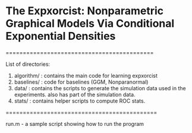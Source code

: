 # The Expxorcist: Nonparametric Graphical Models Via Conditional Exponential Densities

===========================================

List of directories:

1) algorithm/ : contains the main code for learning expxorcist
2) baselines/ : code for baselines (GGM, Nonparanormal)
3) data/ : contains the scripts to generate the simulation data used in the experiments. also has part of the simulation data.
4) stats/ : contains helper scripts to compute ROC stats.


============================================

run.m - a sample script showing how to run the program 

